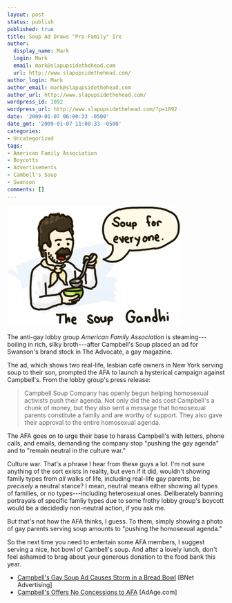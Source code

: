 ```yaml
---
layout: post
status: publish
published: true
title: Soup Ad Draws "Pro-Family" Ire
author:
  display_name: Mark
  login: Mark
  email: mark@slapupsidethehead.com
  url: http://www.slapupsidethehead.com/
author_login: Mark
author_email: mark@slapupsidethehead.com
author_url: http://www.slapupsidethehead.com/
wordpress_id: 1892
wordpress_url: http://www.slapupsidethehead.com/?p=1892
date: '2009-01-07 06:00:33 -0500'
date_gmt: '2009-01-07 11:00:33 -0500'
categories:
- Uncategorized
tags:
- American Family Association
- Boycotts
- Advertisements
- Cambell's Soup
- Swanson
comments: []
---
```

![No soup for nobody!](/wp-content/media/2009/01/soup-gandhi.jpg "No soup for nobody!")

The anti-gay lobby group _American Family Association_ is steaming---boiling in rich, silky broth---after Campbell's Soup placed an ad for Swanson's brand stock in The Advocate, a gay magazine.

The ad, which shows two real-life, lesbian café owners in New York serving soup to their son, prompted the AFA to launch a hysterical campaign against Campbell's. From the lobby group's press release:

> Campbell Soup Company has openly begun helping homosexual activists push their agenda. Not only did the ads cost Campbell's a chunk of money, but they also sent a message that homosexual parents constitute a family and are worthy of support. They also gave their approval to the entire homosexual agenda.

The AFA goes on to urge their base to harass Campbell's with letters, phone calls, and emails, demanding the company stop "pushing the gay agenda" and to "remain neutral in the culture war."

Culture war. That's a phrase I hear from these guys a lot. I'm not sure anything of the sort exists in reality, but even if it did, wouldn't showing family types from _all_ walks of life, including real-life gay parents, be _precisely_ a neutral stance? I mean, neutral means either showing all types of families, or no types---including heterosexual ones. Deliberately banning portrayals of specific famliy types due to some frothy lobby group's boycott would be a decidedly non-neutral action, if you ask me. 

But that's not how the AFA thinks, I guess. To them, simply showing a photo of gay parents serving soup amounts to "pushing the homosexual agenda."

So the next time you need to entertain some AFA members,  I suggest serving a nice, hot bowl of Cambell's soup. And after a lovely lunch, don't feel ashamed to brag about your generous donation to the food bank this year.

- [Campbell's Gay Soup Ad Causes Storm in a Bread Bowl](http://industry.bnet.com/advertising/1000485/campbells-gay-soup-ad-causes-storm-in-a-bread-bowl/) [BNet Advertising]
- [Campbell's Offers No Concessions to AFA](http://adage.com/article?article_id=133457) [AdAge.com]
